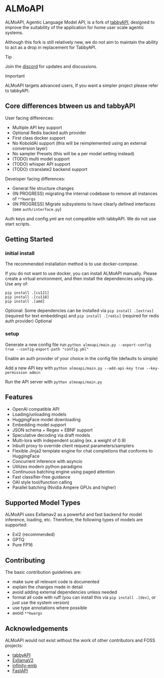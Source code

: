 # ALMoAPI

ALMoAPI, Agentic Language Model API, is a fork of [tabbyAPI](https://github.com/theroyallab/tabbyAPI/), designed to improve the suitability of the application for home user scale agentic systems.

Although this fork is still relatively new, we do not aim to maintain the ability to act as a drop in replacement for TabbyAPI.

> [!TIP]
>
> Join the [discord](https://discord.gg/6YZNN25KFN) for updates and discussions.

> [!IMPORTANT]
> 
>  ALMoAPI targets advanced users, If you want a simpler project please refer to tabbyAPI.

## Core differences btween us and tabbyAPI

User facing differences:
- Multiple API key support
- Optional Redis backed auth provider
- First class docker support
- No KoboldAI support (this will be reimplemented using an external conversion layer)
- No sampler Presets (this will be a per model setting instead)
- (TODO) multi model support
- (TODO) whisper API support
- (TODO) ctranslate2 backend support

Developer facing differences:
- General file structure changes
- (IN PROGRESS) migrating the internal codebase to remove all instances of `**kwargs`
- (IN PROGRESS) Migrate subsystems to have clearly defined interfaces (see `auth/interface.py`)

Auth keys and config.yml are not compatible with tabbyAPI. We do not use start scripts.

## Getting Started

### initial install

The recommended installation method is to use docker-compose.

If you do not want to use docker, you can install ALMoAPI manually. Please create a virtual environment, and then install the dependencies using pip. Use any of:

```
pip install .[cu121]
pip install .[cu118]
pip install .[amd]
```

Optional: Some dependencies can be installed via `pip install .[extras]` (required for text embeddings) and `pip install .[redis]` (required for redis auth provider) Optional

### setup

Generate a new config file run `python almoapi/main.py --export-config true --config-export-path "config.yml"`

Enable an auth provider of your choice in the config file (defaults to simple)

Add a new API key with `python almoapi/main.py --add-api-key true --key-permission admin`

Run the API server with `python almoapi/main.py`

## Features

- OpenAI compatible API
- Loading/unloading models
- HuggingFace model downloading
- Embedding model support
- JSON schema + Regex + EBNF support
- Speculative decoding via draft models
- Multi-lora with independent scaling (ex. a weight of 0.9)
- Inbuilt proxy to override client request parameters/samplers
- Flexible Jinja2 template engine for chat completions that conforms to HuggingFace
- Concurrent inference with asyncio
- Utilizes modern python paradigms
- Continuous batching engine using paged attention
- Fast classifier-free guidance
- OAI style tool/function calling
- Parallel batching (Nvidia Ampere GPUs and higher)

## Supported Model Types

ALMoAPI uses Exllamav2 as a powerful and fast backend for model inference, loading, etc. Therefore, the following types of models are supported:

- Exl2 (recommended)
- GPTQ
- Pure FP16

## Contributing

The basic contribution guidelines are:
- make sure all relevant code is documented
- explain the changes made in detail
- avoid adding external dependencies unless needed
- format all code with ruff (you can install this via `pip install .[dev]`, or just use the system version)
- use type annotations where possible
- avoid `**kwargs`

## Acknowledgements

ALMoAPI would not exist without the work of other contributors and FOSS projects:

- [tabbyAPI](https://github.com/theroyallab/tabbyAPI/)
- [ExllamaV2](https://github.com/turboderp/exllamav2)
- [infinity-emb](https://github.com/michaelfeil/infinity)
- [FastAPI](https://github.com/fastapi/fastapi)
